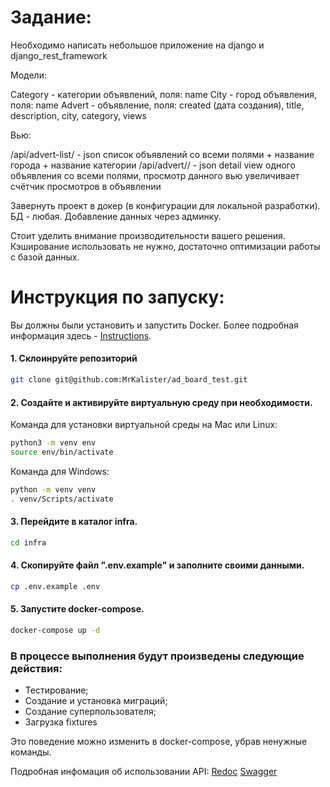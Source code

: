 # Задание:

Необходимо написать небольшое приложение на django и django_rest_framework

Модели:

Category - категории объявлений, поля: name
City - город объявления, поля: name
Advert - объявление, поля: created (дата создания), title, description, city, category, views

Вью:

/api/advert-list/ - json список объявлений со всеми полями + название города + название категории /api/advert// - json
detail view одного объявления со всеми полями, просмотр данного вью увеличивает счётчик просмотров в объявлении

Завернуть проект в докер (в конфигурации для локальной разработки). БД - любая. Добавление данных через админку.

Стоит уделить внимание производительности вашего решения. Кэширование использовать не нужно, достаточно оптимизации
работы с базой данных.

# Инструкция по запуску:

Вы должны были установить и запустить Docker. Более подробная информация
здесь - [Instructions](https://docs.docker.com/).

#### 1. Склоинруйте репозиторий

```bash
git clone git@github.com:MrKalister/ad_board_test.git
```

#### 2. Создайте и активируйте виртуальную среду при необходимости.

Команда для установки виртуальной среды на Mac или Linux:

```bash
python3 -m venv env
source env/bin/activate
```

Команда для Windows:

```bash
python -m venv venv
. venv/Scripts/activate
```

#### 3. Перейдите в каталог infra.

```bash
cd infra
```

#### 4. Скопируйте файл ".env.example" и заполните своими данными.

```bash
cp .env.example .env
```

#### 5. Запустите docker-compose.

```bash
docker-compose up -d
```

### В процессе выполнения будут произведены следующие действия:

* Тестирование;
* Создание и установка миграций;
* Создание суперпользователя;
* Загрузка fixtures

Это поведение можно изменить в docker-compose, убрав ненужные команды.

Подробная инфомация об использовании API:
[Redoc](http://127.0.0.1:8000/redoc/)
[Swagger](http://127.0.0.1:8000/swagger/)

